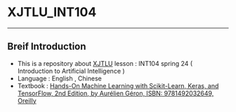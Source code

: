 # XJTLU_INT104
----
## Breif Introduction
- This is a repository about [XJTLU](https://www.xjtlu.edu.cn/zh) lesson : INT104 spring 24 ( Introduction to Artificial Intelligence )
- Language : English , Chinese
- Textbook : [Hands-On Machine Learning with Scikit-Learn, Keras, and TensorFlow, 2nd Edition, by Aurélien Géron, ISBN: 9781492032649, Oreilly](https://github.com/Xyu-Chern/XJTLU_INT104/tree/main/Textbook](https://github.com/Xyu-Chern/XJTLU_INT104/blob/main/Textbook/Hands_On_Machine_Learning_with_Scikit_Learn_and_TensorFlow.pdf)https://github.com/Xyu-Chern/XJTLU_INT104/blob/main/Textbook/Hands_On_Machine_Learning_with_Scikit_Learn_and_TensorFlow.pdf)

